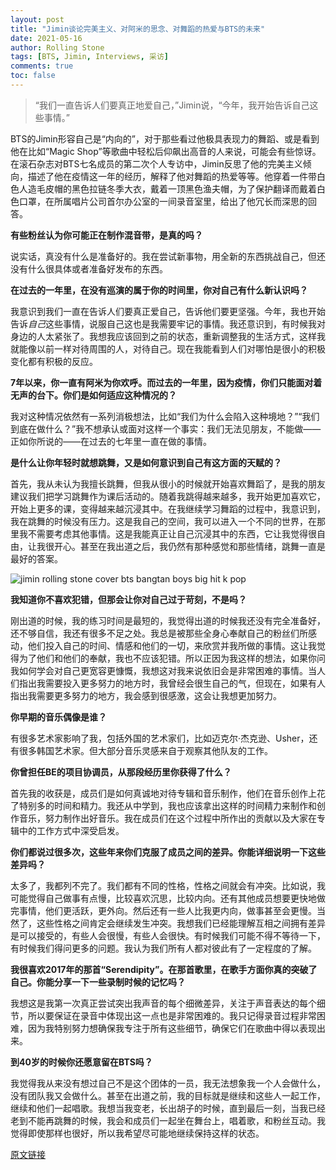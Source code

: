 ```yaml
---
layout: post
title: "Jimin谈论完美主义、对阿米的思念、对舞蹈的热爱与BTS的未来"
date: 2021-05-16
author: Rolling Stone
tags: [BTS, Jimin, Interviews, 采访]
comments: true
toc: false
---
```


> “我们一直告诉人们要真正地爱自己，”Jimin说，“今年，我开始告诉自己这些事情。”

BTS的Jimin形容自己是“内向的”，对于那些看过他极具表现力的舞蹈、或是看到他在比如“Magic Shop”等歌曲中轻松后仰飙出高音的人来说，可能会有些惊讶。在滚石杂志对BTS七名成员的第二次个人专访中，Jimin反思了他的完美主义倾向，描述了他在疫情这一年的经历，解释了他对舞蹈的热爱等等。他穿着一件带白色人造毛皮帽的黑色拉链冬季大衣，戴着一顶黑色渔夫帽，为了保护翻译而戴着白色口罩，在所属唱片公司首尔办公室的一间录音室里，给出了他冗长而深思的回答。

**有些粉丝认为你可能正在制作混音带，是真的吗？**

说实话，真没有什么是准备好的。我在尝试新事物，用全新的东西挑战自己，但还没有什么很具体或者准备好发布的东西。

**在过去的一年里，在没有巡演的属于你的时间里，你对自己有什么新认识吗？**

我意识到我们一直在告诉人们要真正爱自己，告诉他们要更坚强。今年，我也开始告诉*自己*这些事情，说服自己这也是我需要牢记的事情。我还意识到，有时候我对身边的人太紧张了。我想我应该回到之前的状态，重新调整我的生活方式，这样我就能像以前一样对待周围的人，对待自己。现在我能看到人们对哪怕是很小的积极变化都有积极的反应。

**7年以来，你一直有阿米为你欢呼。而过去的一年里，因为疫情，你们只能面对着无声的台下。你们是如何适应这种情况的？**

我对这种情况依然有一系列消极想法，比如“我们为什么会陷入这种境地？”“我们到底在做什么？”我不想承认或面对这样一个事实：我们无法见朋友，不能做——正如你所说的——在过去的七年里一直在做的事情。

**是什么让你年轻时就想跳舞，又是如何意识到自己有这方面的天赋的？**

首先，我从未认为我擅长跳舞，但我从很小的时候就开始喜欢舞蹈了，是我的朋友建议我们把学习跳舞作为课后活动的。随着我跳得越来越多，我开始更加喜欢它，开始上更多的课，变得越来越沉浸其中。在我继续学习舞蹈的过程中，我意识到，我在跳舞的时候没有压力。这是我自己的空间，我可以进入一个不同的世界，在那里我不需要考虑其他事情。这是我能真正让自己沉浸其中的东西，它让我觉得很自由，让我很开心。甚至在我出道之后，我仍然有那种感觉和那些情绪，跳舞一直是最好的答案。

![jimin rolling stone cover bts bangtan boys big hit k pop](https://tva1.sinaimg.cn/large/008i3skNgy1gqk19a4ce3j30u010ehdt.jpg)

**我知道你不喜欢犯错，但那会让你对自己过于苛刻，不是吗？**

刚出道的时候，我的练习时间是最短的，我觉得出道的时候我还没有完全准备好，还不够自信，我还有很多不足之处。我总是被那些全身心奉献自己的粉丝们所感动，他们投入自己的时间、情感和他们的一切，来欣赏并我所做的事情。这让我觉得为了他们和他们的奉献，我也不应该犯错。所以正因为我这样的想法，如果你问我如何学会对自己更宽容更慷慨，我想这对我来说依旧会是非常困难的事情。当人们指出我需要投入更多努力的地方时，我曾经会很生自己的气，但现在，如果有人指出我需要更多努力的地方，我会感到很感激，这会让我想更加努力。

**你早期的音乐偶像是谁？**

有很多艺术家影响了我，包括外国的艺术家们，比如迈克尔·杰克逊、Usher，还有很多韩国艺术家。但大部分音乐灵感来自于观察其他队友的工作。

**你曾担任BE的项目协调员，从那段经历里你获得了什么？**

首先我的收获是，成员们是如何真诚地对待专辑和音乐制作，他们在音乐创作上花了特别多的时间和精力。我还从中学到，我也应该拿出这样的时间精力来制作和创作音乐，努力制作出好音乐。我在成员们在这个过程中所作出的贡献以及大家在专辑中的工作方式中深受启发。

**你们都说过很多次，这些年来你们克服了成员之间的差异。你能详细说明一下这些差异吗？**

太多了，我都列不完了。我们都有不同的性格，性格之间就会有冲突。比如说，我可能觉得自己做事有点慢，比较喜欢沉思，比较内向。还有其他成员想要更快地做完事情，他们更活跃，更外向。然后还有一些人比我更内向，做事甚至会更慢。当然了，这些性格之间肯定会继续发生冲突。我想我们已经能理解互相之间拥有差异是可以接受的，有些人会很慢，有些人会很快。有时候我们可能不得不等待一下，有时候我们得问更多的问题。我认为我们所有人都对彼此有了一定程度的了解。

**我很喜欢2017年的那首“Serendipity”。在那首歌里，在歌手方面你真的突破了自己。你能分享一下一些录制时候的记忆吗？**

我想这是我第一次真正尝试突出我声音的每个细微差异，关注于声音表达的每个细节，所以要保证在录音中体现出这一点也是非常困难的。我只记得录音过程非常困难，因为我特别努力想确保我专注于所有这些细节，确保它们在歌曲中得以表现出来。

**到40岁的时候你还愿意留在BTS吗？**

我觉得我从来没有想过自己不是这个团体的一员，我无法想象我一个人会做什么，没有团队我又会做什么。甚至在出道之前，我的目标就是继续和这些人一起工作，继续和他们一起唱歌。我想当我变老，长出胡子的时候，直到最后一刻，当我已经老到不能再跳舞的时候，我会和成员们一起坐在舞台上，唱着歌，和粉丝互动。我觉得即使那样也很好，所以我希望尽可能地继续保持这样的状态。

[原文链接](https://www.rollingstone.com/music/music-features/bts-jimin-interview-cover-story-1167267/)

